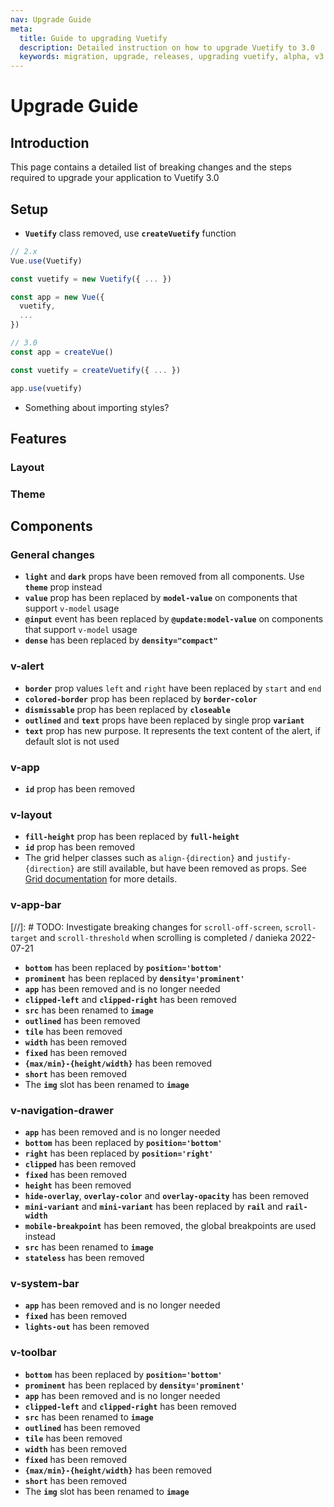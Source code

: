 ```yaml
---
nav: Upgrade Guide
meta:
  title: Guide to upgrading Vuetify
  description: Detailed instruction on how to upgrade Vuetify to 3.0
  keywords: migration, upgrade, releases, upgrading vuetify, alpha, v3
---
```


# Upgrade Guide

## Introduction

This page contains a detailed list of breaking changes and the steps required to upgrade your application to Vuetify 3.0

## Setup

- **`Vuetify`** class removed, use **`createVuetify`** function

```js
// 2.x
Vue.use(Vuetify)

const vuetify = new Vuetify({ ... })

const app = new Vue({
  vuetify,
  ...
})

```

```js
// 3.0
const app = createVue()

const vuetify = createVuetify({ ... })

app.use(vuetify)
```

- Something about importing styles?

## Features

### Layout

### Theme

## Components

### General changes

- **`light`** and **`dark`** props have been removed from all components. Use **`theme`** prop instead
- **`value`** prop has been replaced by **`model-value`** on components that support `v-model` usage
- **`@input`** event has been replaced by **`@update:model-value`** on components that support `v-model` usage
- **`dense`** has been replaced by **`density="compact"`**

### v-alert

- **`border`** prop values `left` and `right` have been replaced by `start` and `end`
- **`colored-border`** prop has been replaced by **`border-color`**
- **`dismissable`** prop has been replaced by **`closeable`**
- **`outlined`** and **`text`** props have been replaced by single prop **`variant`**
- **`text`** prop has new purpose. It represents the text content of the alert, if default slot is not used

### v-app

- **`id`** prop has been removed

### v-layout

- **`fill-height`** prop has been replaced by **`full-height`**
- **`id`** prop has been removed
- The grid helper classes such as `align-{direction}` and `justify-{direction}` are still available, but have been removed as props. See [Grid documentation](/components/grids/#helper-classes) for more details.

### v-app-bar

[//]: # TODO: Investigate breaking changes for `scroll-off-screen`, `scroll-target` and `scroll-threshold` when scrolling is completed / danieka 2022-07-21

- **`bottom`** has been replaced by **`position='bottom'`**
- **`prominent`** has been replaced by **`density='prominent'`**
- **`app`** has been removed and is no longer needed
- **`clipped-left`** and **`clipped-right`** has been removed
- **`src`** has been renamed to **`image`**
- **`outlined`** has been removed
- **`tile`** has been removed
- **`width`** has been removed
- **`fixed`** has been removed
- **`{max/min}-{height/width}`** has been removed
- **`short`** has been removed
- The **`img`** slot has been renamed to **`image`**

### v-navigation-drawer

- **`app`** has been removed and is no longer needed
- **`bottom`** has been replaced by **`position='bottom'`**
- **`right`** has been replaced by **`position='right'`**
- **`clipped`** has been removed
- **`fixed`** has been removed
- **`height`** has been removed
- **`hide-overlay`**, **`overlay-color`** and **`overlay-opacity`** has been removed
- **`mini-variant`** and **`mini-variant`** has been replaced by **`rail`** and **`rail-width`**
- **`mobile-breakpoint`** has been removed, the global breakpoints are used instead
- **`src`** has been renamed to **`image`**
- **`stateless`** has been removed

### v-system-bar

- **`app`** has been removed and is no longer needed
- **`fixed`** has been removed
- **`lights-out`** has been removed

### v-toolbar

- **`bottom`** has been replaced by **`position='bottom'`**
- **`prominent`** has been replaced by **`density='prominent'`**
- **`app`** has been removed and is no longer needed
- **`clipped-left`** and **`clipped-right`** has been removed
- **`src`** has been renamed to **`image`**
- **`outlined`** has been removed
- **`tile`** has been removed
- **`width`** has been removed
- **`fixed`** has been removed
- **`{max/min}-{height/width}`** has been removed
- **`short`** has been removed
- The **`img`** slot has been renamed to **`image`**
